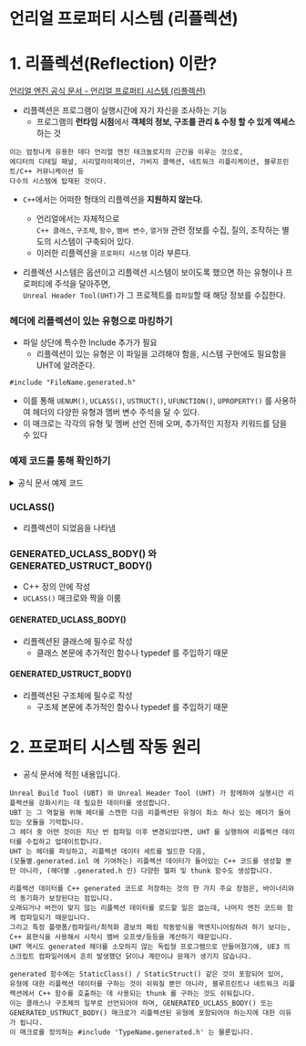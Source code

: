 언리얼 프로퍼티 시스템 (리플렉션)
===

# 1. 리플렉션(Reflection) 이란?
[언리얼 엔진 공식 문서 - 언리얼 프로퍼티 시스템 (리플렉션)](https://www.unrealengine.com/ko/blog/unreal-property-system-reflection)  

- 리플렉션은 프로그램이 실행시간에 자기 자신을 조사하는 기능
  - 프로그램의 **런타임 시점**에서 **객체의 정보, 구조를 관리 & 수정 할 수 있게 엑세스** 하는 것
```
이는 엄청나게 유용한 데다 언리얼 엔진 테크놀로지의 근간을 이루는 것으로,
에디터의 디테일 패널, 시리얼라이제이션, 가비지 콜렉션, 네트워크 리플리케이션, 블루프린트/C++ 커뮤니케이션 등 
다수의 시스템에 탑재된 것이다.
```
- `C++`에서는 어떠한 형태의 리플렉션을 **지원하지 않는다.**
  - 언리얼에서는 자체적으로  
`C++ 클래스`, `구조체`, `함수`, `멤버 변수`, `열거형` 관련 정보를 수집, 질의, 조작하는 별도의 시스템이 구축되어 있다.
  - 이러한 리플렉션을 `프로퍼티 시스템` 이라 부른다.

- 리플렉션 시스템은 옵션이고 리플렉션 시스템이 보이도록 했으면 하는 유형이나 프로퍼티에 주석을 달아주면,  
`Unreal Header Tool(UHT)`가 그 프로젝트를 `컴파일`할 때 해당 정보를 수집한다.


### 헤더에 리플렉션이 있는 유형으로 마킹하기
- 파일 상단에 특수한 Include 추가가 필요
  - 리플렉션이 있는 유형은 이 파일을 고려해야 함을, 시스템 구현에도 필요함을 UHT에 알려준다.
```
#include "FileName.generated.h"
```
- 이를 통해 `UENUM()`, `UCLASS()`, `USTRUCT()`, `UFUNCTION()`, `UPROPERTY()` 를 사용하여 헤더의 다양한 유형과 멤버 변수 주석을 달 수 있다.
- 이 매크로는 각각의 유형 및 멤버 선언 전에 오며, 추가적인 지정자 키워드를 담을 수 있다


### 예제 코드를 통해 확인하기

<details>
  <summary> 공식 문서 예제 코드 </summary>
  
```
//////////////////////////////////////////////////////////////////////////

// Base class for mobile units (soldiers)

#include "StrategyTypes.h"

#include "StrategyChar.generated.h"

 

UCLASS(Abstract)

class AStrategyChar : public ACharacter, public IStrategyTeamInterface

{

GENERATED_UCLASS_BODY()

 

/** How many resources this pawn is worth when it dies. */

UPROPERTY(EditAnywhere, Category=Pawn)

int32 ResourcesToGather;

 

/** set attachment for weapon slot */

UFUNCTION(BlueprintCallable, Category=Attachment)

void SetWeaponAttachment(class UStrategyAttachment* Weapon);

 

UFUNCTION(BlueprintCallable, Category=Attachment)

bool IsWeaponAttached();

 

protected:

/** melee anim */

UPROPERTY(EditDefaultsOnly, Category=Pawn)

UAnimMontage* MeleeAnim;

 

/** Armor attachment slot */

UPROPERTY()

UStrategyAttachment* ArmorSlot;

 

/** team number */

uint8 MyTeamNum;

[이하 코드 생략]

};
```
</details>


### UCLASS()
- 리플렉션이 되었음을 나타냄

### GENERATED_UCLASS_BODY() 와 GENERATED_USTRUCT_BODY()
- C++ 정의 안에 작성
- `UCLASS()` 매크로와 짝을 이룸

#### GENERATED_UCLASS_BODY()
- 리플렉션된 클래스에 필수로 작성
  - 클래스 본문에 추가적인 함수나 typedef 를 주입하기 때문
#### GENERATED_USTRUCT_BODY()
- 리플렉션된 구조체에 필수로 작성
  - 구조체 본문에 추가적인 함수나 typedef 를 주입하기 때문



# 2. 프로퍼티 시스템 작동 원리
- 공식 문서에 적힌 내용입니다.
```
Unreal Build Tool (UBT) 와 Unreal Header Tool (UHT) 가 함께하여 실행시간 리플렉션을 강화시키는 데 필요한 데이터를 생성합니다. 
UBT 는 그 역할을 위해 헤더를 스캔한 다음 리플렉션된 유형이 최소 하나 있는 헤더가 들어있는 모듈을 기억합니다. 
그 헤더 중 어떤 것이든 지난 번 컴파일 이후 변경되었다면, UHT 를 실행하여 리플렉션 데이터를 수집하고 업데이트합니다. 
UHT 는 헤더를 파싱하고, 리플렉션 데이터 세트를 빌드한 다음, 
(모듈별.generated.inl 에 기여하는) 리플렉션 데이터가 들어있는 C++ 코드를 생성할 뿐만 아니라, (헤더별 .generated.h 인) 다양한 헬퍼 및 thunk 함수도 생성합니다.

리플렉션 데이터를 C++ generated 코드로 저장하는 것의 한 가지 주요 장점은, 바이너리와의 동기화가 보장된다는 점입니다. 
오래되거나 버전이 맞지 않는 리플렉션 데이터를 로드할 일은 없는데, 나머지 엔진 코드와 함께 컴파일되기 때문입니다. 
그리고 특정 플랫폼/컴파일러/최적화 콤보의 패킹 작동방식을 역엔지니어링하려 하기 보다는, C++ 표현식을 사용해서 시작시 멤버 오프셋/등등을 계산하기 때문입니다. 
UHT 역시도 generated 헤더를 소모하지 않는 독립형 프로그램으로 만들어졌기에, UE3 의 스크립트 컴파일러에서 흔히 발생했던 닭이냐 계란이냐 문제가 생기지 않습니다.

generated 함수에는 StaticClass() / StaticStruct() 같은 것이 포함되어 있어, 
유형에 대한 리플렉션 데이터를 구하는 것이 쉬워질 뿐만 아니라, 블루프린트나 네트워크 리플렉션에서 C++ 함수를 호출하는 데 사용되는 thunk 를 구하는 것도 쉬워집니다. 
이는 클래스나 구조체의 일부로 선언되어야 하며, GENERATED_UCLASS_BODY() 또는 GENERATED_USTRUCT_BODY() 매크로가 리플렉션된 유형에 포함되어야 하는지에 대한 이유가 됩니다. 
이 매크로를 정의하는 #include 'TypeName.generated.h' 는 물론입니다.
```
